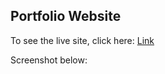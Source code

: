 ## Portfolio Website

To see the live site, click here: [Link](https://piyushverma2001.github.io/Portfolio_Website/)

Screenshot below: